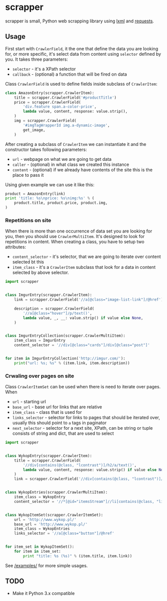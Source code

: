 # scrapper
scrapper is small, Python web scrapping library using 
[lxml](http://lxml.de/) and 
[requests](http://docs.python-requests.org/en/latest/).


## Usage
First start with ``CrawlerField``, it the one that define the data you are
looking for, or more specific, it's select data from content using ``selector``
defined by you. It takes three parameters:
* ``selector`` - it's a XPath selector
* ``callback`` - (optional) a function that will be fired on data

Class ``CrawlerField`` is used to define fields inside subclass of 
``CrawlerItem``:

```python
class AmazonEntry(scrapper.CrawlerItem):
    title = scrapper.CrawlerField('#productTitle')
    price = scrapper.CrawlerField(
        'div.feature span.a-color-price',
        lambda value, content, response: value.strip(),
    )
    img = scrapper.CrawlerField(
        '#imgTagWrapperId img.a-dynamic-image',
        get_image,
    )
```

After creating a subclass of ``CrawlerItem`` we can instantiate it and the 
constructor takes following parameters:
* ``url`` - webpage on what we are going to get data 
* ``caller`` - (optional) in what class we created this instance
* ``content`` - (optional) if we already have contents of the site this is the 
place to pass it

Using given example we can use it like this:
```python
product = AmazonEntry(link)
print 'title: %s\nprice: %s\nimg:%s' % (
    product.title, product.price, product.img,
)
```

### Repetitions on site
When there is more than one occurrence of data set you are looking for you, then
you should use ``CrawlerMultiItem``. It's designed to look for repetitions in
content.
When creating a class, you have to setup two attributes:
* ``content_selector`` - it's selector, that we are going to iterate over 
content selected bt this
* ``item_class`` - it's a ``CrawlerItem`` subclass that look for a data in 
content selected by above selector.


```python
import scrapper


class ImgurEntry(scrapper.CrawlerItem):
    link = scrapper.CrawlerField('//a[@class="image-list-link"]/@href')

    description = scrapper.CrawlerField(
        '//a[@class="hover"]/p/text()',
        lambda value, _, __: value.strip() if value else None,
    )


class ImgurEntryCollection(scrapper.CrawlerMultiItem):
    item_class = ImgurEntry
    content_selector = '//div[@class="cards"]/div[@class="post"]'


for item in ImgurEntryCollection('http://imgur.com/'):
    print("url: %s; %s" % (item.link, item.description))
```

### Crwaling over pages on site
Class ``CrawlerItemSet`` can be used when there is need to iterate over pages.
When

* ``url`` - starting url
* ``base_url`` - base url for links that are relative
* ``item_class`` - class that is used for 
* ``links_selector`` - selector for links to pages that should be iterated over,
usually this should point to ``a`` tags in paginator
* ``next_selector`` - selector for a next site, XPath, can be string or tuple 
consists of string and dict, that are used to select 


```python
import scrapper


class WykopEntry(scrapper.CrawlerItem):
    title = scrapper.CrawlerField(
        '//div[contains(@class, "lcontrast")]/h2/a/text()',
        lambda value, content, response: value.strip() if value else None,
    )
    link = scrapper.CrawlerField('//div[contains(@class, "lcontrast")]/h2/a/@href')


class WykopEntries(scrapper.CrawlerMultiItem):
    item_class = WykopEntry
    content_selector = '//*[@id="itemsStream"]//li[contains(@class, "link")]'


class WykopItemSet(scrapper.CrawlerItemSet):
    url = 'http://www.wykop.pl/'
    base_url = 'http://www.wykop.pl/'
    item_class = WykopEntries
    links_selector = '//a[@class="button"]/@href'


for item_set in WykopItemSet():
    for item in item_set:
        print "title: %s (%s)" % (item.title, item.link))

```


See [/examples/](https://github.com/Alkemic/scrapper/tree/master/examples) for 
more simple usages.


## TODO
* Make it Python 3.x compatible
